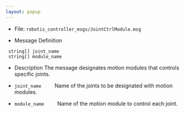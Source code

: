```yaml
---
layout: popup
---
```


- File: `robotis_controller_msgs/JointCtrlModule.msg`

- Message Definition
 ```
  string[] joint_name
  string[] module_name
 ```

- Description
 The message designates motion modules that controls specific joints.

* `joint_name`
&emsp;&emsp; Name of the joints to be designated with motion modules.

* `module_name`
&emsp;&emsp; Name of the motion module to control each joint.

